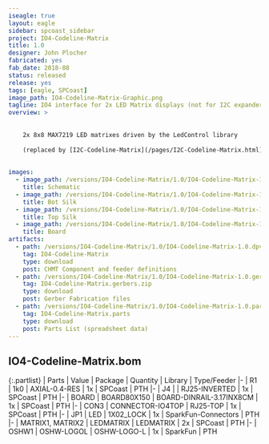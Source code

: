 ```yaml
---
iseagle: true
layout: eagle
sidebar: spcoast_sidebar
project: IO4-Codeline-Matrix
title: 1.0
designer: John Plocher
fabricated: yes
fab_date: 2018-08
status: released
release: yes
tags: [eagle, SPCoast]
image_path: IO4-Codeline-Matrix-Graphic.png
tagline: IO4 interface for 2x LED Matrix displays (not for I2C expander ports)
overview: >
    
    
    2x 8x8 MAX7219 LED matrixes driven by the LedControl library
    
    (replaced by [I2C-Codeline-Matrix](/pages/I2C-Codeline-Matrix.html))
    
    
images:
  - image_path: /versions/IO4-Codeline-Matrix/1.0/IO4-Codeline-Matrix-1.0.sch.png
    title: Schematic
  - image_path: /versions/IO4-Codeline-Matrix/1.0/IO4-Codeline-Matrix-1.0.bot.brd.png
    title: Bot Silk
  - image_path: /versions/IO4-Codeline-Matrix/1.0/IO4-Codeline-Matrix-1.0.top.brd.png
    title: Top Silk
  - image_path: /versions/IO4-Codeline-Matrix/1.0/IO4-Codeline-Matrix-1.0.brd.png
    title: Board
artifacts:
  - path: /versions/IO4-Codeline-Matrix/1.0/IO4-Codeline-Matrix-1.0.dpv
    tag: IO4-Codeline-Matrix
    type: download
    post: CHMT Component and feeder definitions
  - path: /versions/IO4-Codeline-Matrix/1.0/IO4-Codeline-Matrix-1.0.gerbers.zip
    tag: IO4-Codeline-Matrix.gerbers.zip
    type: download
    post: Gerber Fabrication files
  - path: /versions/IO4-Codeline-Matrix/1.0/IO4-Codeline-Matrix-1.0.parts.csv
    tag: IO4-Codeline-Matrix.parts
    type: download
    post: Parts List (spreadsheet data)
---
```


## IO4-Codeline-Matrix.bom

{:.partlist}
| Parts | Value | Package | Quantity | Library | Type/Feeder
|-
| R1 | 1k0 | AXIAL-0.4-RES | 1x | SPCoast | PTH
|-
| J4 |  | RJ25-INVERTED | 1x | SPCoast | PTH
|-
| BOARD | BOARD80X150 | BOARD-DINRAIL-3.17INX8CM | 1x | SPCoast | PTH
|-
| CON3 | CONNECTOR-IO4TOP | RJ25-TOP | 1x | SPCoast | PTH
|-
| JP1 | LED | 1X02_LOCK | 1x | SparkFun-Connectors | PTH
|-
| MATRIX1, MATRIX2 | LEDMATRIX | LEDMATRIX | 2x | SPCoast | PTH
|-
| OSHW1 | OSHW-LOGOL | OSHW-LOGO-L | 1x | SparkFun | PTH
